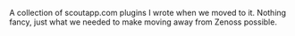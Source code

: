 A collection of scoutapp.com plugins I wrote when we moved to it.
Nothing fancy, just what we needed to make moving away from Zenoss possible.

